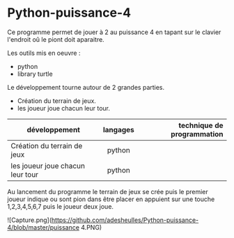 # Python-puissance-4
Ce programme permet de jouer à 2 au puissance 4 en tapant sur le clavier l'endroit oû le piont doit aparaitre.
 
 Les outils mis en oeuvre :
 * python
 * library turtle
 
 Le développement tourne autour de 2 grandes parties.
 * Création du terrain de jeux.
 * les joueur joue chacun leur tour.
 
 |développement          |langages |technique de programmation                           |
|-----------------------|:-------:|----------------------------------------------------:|
|Création du terrain de jeux |python||
|les joueur joue chacun leur tour|python||

Au lancement du programme le terrain de jeux se crée puis le premier joueur indique ou sont pion dans être placer en appuient sur une touche  1,2,3,4,5,6,7 puis le joueur deux joue.

![Capture.png](https://github.com/adesheulles/Python-puissance-4/blob/master/puissance 4.PNG)
